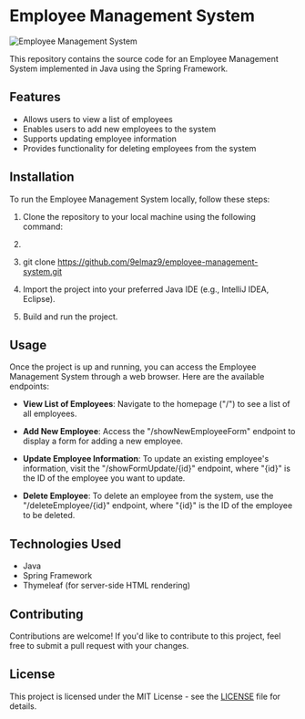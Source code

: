 # Employee Management System

![Employee Management System](https://i.pinimg.com/originals/05/2c/93/052c934eadb8a6504e8bb409ec96a1be.jpg)

This repository contains the source code for an Employee Management System implemented in Java using the Spring Framework.

## Features

- Allows users to view a list of employees
- Enables users to add new employees to the system
- Supports updating employee information
- Provides functionality for deleting employees from the system

## Installation

To run the Employee Management System locally, follow these steps:

1. Clone the repository to your local machine using the following command:
2. 
3. git clone https://github.com/9elmaz9/employee-management-system.git

   
2. Import the project into your preferred Java IDE (e.g., IntelliJ IDEA, Eclipse).

3. Build and run the project.

## Usage

Once the project is up and running, you can access the Employee Management System through a web browser. Here are the available endpoints:

- **View List of Employees**: Navigate to the homepage ("/") to see a list of all employees.

- **Add New Employee**: Access the "/showNewEmployeeForm" endpoint to display a form for adding a new employee.

- **Update Employee Information**: To update an existing employee's information, visit the "/showFormUpdate/{id}" endpoint, where "{id}" is the ID of the employee you want to update.

- **Delete Employee**: To delete an employee from the system, use the "/deleteEmployee/{id}" endpoint, where "{id}" is the ID of the employee to be deleted.

## Technologies Used

- Java
- Spring Framework
- Thymeleaf (for server-side HTML rendering)

## Contributing

Contributions are welcome! If you'd like to contribute to this project, feel free to submit a pull request with your changes.

## License

This project is licensed under the MIT License - see the [LICENSE](LICENSE) file for details.
